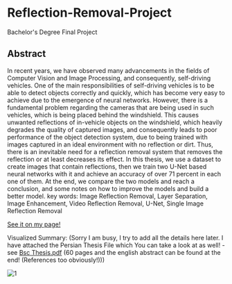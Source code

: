 # Reflection-Removal-Project
Bachelor's Degree Final Project
## Abstract
In recent years, we have observed many advancements in the fields of Computer Vision and 
Image Processing, and consequently, self-driving vehicles. One of the main responsibilities of 
self-driving vehicles is to be able to detect objects correctly and quickly, which has become 
very easy to achieve due to the emergence of neural networks. However, there is a fundamental 
problem regarding the cameras that are being used in such vehicles, which is being placed 
behind the windshield. This causes unwanted reflections of in-vehicle objects on the 
windshield, which heavily degrades the quality of captured images, and consequently leads to 
poor performance of the object detection system, due to being trained with images captured in 
an ideal environment with no reflection or dirt. Thus, there is an inevitable need for a reflection 
removal system that removes the reflection or at least decreases its effect. 
In this thesis, we use a dataset to create images that contain reflections, then we train two U-Net based neural networks with it and achieve an accuracy of over 71 percent in each one of 
them. At the end, we compare the two models and reach a conclusion, and some notes on how 
to improve the models and build a better model. 
key words: Image Reflection Removal, Layer Separation, Image Enhancement, Video 
Reflection Removal, U-Net, Single Image Reflection Removal

<a href="https://shayandaneshvar.ir/#bsc-thesis"> See it on my page!</a>

Visualized Summary: (Sorry I am busy, I try to add all the details here later. I have attached the Persian Thesis File which You can take a look at as well! - see <a href="https://github.com/shayandaneshvar/Reflection-Removal-Project/blob/master/BSc%20Thesis.pdf" >Bsc Thesis.pdf</a> (60 pages and the english abstract can be found at the end! (References too obviously!)))

<img src="https://shayandaneshvar.ir/images/bsc-thesis.jpg" alt="1" >
